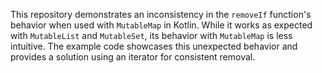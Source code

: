 This repository demonstrates an inconsistency in the `removeIf` function's behavior when used with `MutableMap` in Kotlin. While it works as expected with `MutableList` and `MutableSet`, its behavior with `MutableMap` is less intuitive. The example code showcases this unexpected behavior and provides a solution using an iterator for consistent removal.